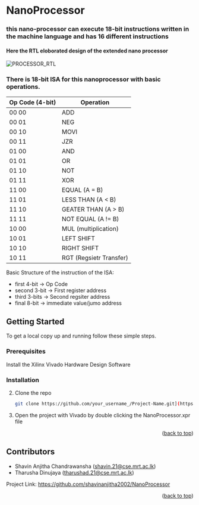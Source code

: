 # NanoProcessor
### this nano-processor can execute 18-bit instructions written in the machine language and has 16 different instructions

#### Here the RTL eloborated design of the extended nano processor
![PROCESSOR_RTL](https://github.com/shavinanjitha2002/NanoProcessor/assets/85817726/e462f98a-e673-4db4-87b0-8dfb335e9dcc)

### There is 18-bit ISA for this nanoprocessor with basic operations.
| Op Code (4-bit)  | Operation |
| ------------- | ------------- |
|  00 00 | ADD  |
|  00 01 | NEG  |
|  00 10 | MOVI  |
|  00 11 | JZR  |
|  01 00 | AND  |
|  01 01 | OR  |
|  01 10 | NOT  |
|  01 11 | XOR  |
|  11 00 | EQUAL (A = B)  |
|  11 01 | LESS THAN (A < B)  |
|  11 10 | GEATER THAN (A > B)  |
|  11 11 | NOT EQUAL (A != B)  |
|  10 00 | MUL (multiplication)  |
|  10 01 |  LEFT SHIFT |
|  10 10 |  RIGHT SHIFT |
|  10 11 | RGT (Regsietr Transfer) |


Basic Structure of the instruction of the ISA:
- first 4-bit  ->   Op Code
- second 3-bit  ->  First register address
- third 3-bits  ->  Second regsiter address
- final 8-bit  -> immediate value/jumo address

<!-- GETTING STARTED -->
## Getting Started

To get a local copy up and running follow these simple steps.

### Prerequisites

Install the Xilinx Vivado Hardware Design Software

### Installation

2. Clone the repo
   ```sh
   git clone https://github.com/your_username_/Project-Name.git](https://github.com/shavinanjitha2002/NanoProcessor
   ```

4. Open the project with Vivado by double clicking the NanoProcessor.xpr file

<p align="right">(<a href="#readme-top">back to top</a>)</p>

<!-- Contributors -->
## Contributors

 - Shavin Anjitha Chandrawansha (shavin.21@cse.mrt.ac.lk)
 - Tharusha Dinujaya (tharushad.21@cse.mrt.ac.lk)

Project Link: https://github.com/shavinanjitha2002/NanoProcessor



<p align="right">(<a href="#readme-top">back to top</a>)</p>
